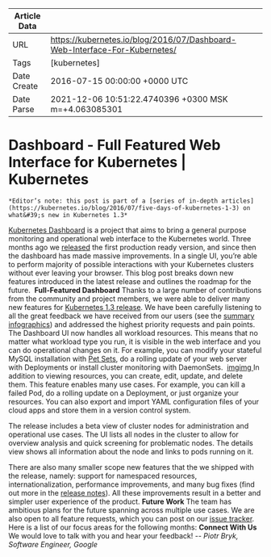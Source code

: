 |             Article Data             ||
| ----------------- | ----------------- |
| URL               | https://kubernetes.io/blog/2016/07/Dashboard-Web-Interface-For-Kubernetes/        |
| Tags              | [kubernetes]       |
| Date Create       | 2016-07-15 00:00:00 &#43;0000 UTC |
| Date Parse        | 2021-12-06 10:51:22.4740396 &#43;0300 MSK m=&#43;4.063085301  |

#  Dashboard - Full Featured Web Interface for Kubernetes  | Kubernetes

	
	
	
	
	*Editor’s note: this post is part of a [series of in-depth articles](https://kubernetes.io/blog/2016/07/five-days-of-kubernetes-1-3) on what&#39;s new in Kubernetes 1.3*
[Kubernetes Dashboard](http://github.com/kubernetes/dashboard) is a project that aims to bring a general purpose monitoring and operational web interface to the Kubernetes world. Three months ago we [released](https://kubernetes.io/blog/2016/04/building-awesome-user-interfaces-for-kubernetes) the first production ready version, and since then the dashboard has made massive improvements. In a single UI, you’re able to perform majority of possible interactions with your Kubernetes clusters without ever leaving your browser. This blog post breaks down new features introduced in the latest release and outlines the roadmap for the future. 
**Full-Featured Dashboard**
Thanks to a large number of contributions from the community and project members, we were able to deliver many new features for [Kubernetes 1.3 release](https://kubernetes.io/blog/2016/07/kubernetes-1-3-bridging-cloud-native-and-enterprise-workloads/). We have been carefully listening to all the great feedback we have received from our users (see the [summary infographics](http://static.lwy.io/img/kubernetes_dashboard_infographic.png)) and addressed the highest priority requests and pain points.
The Dashboard UI now handles all workload resources. This means that no matter what workload type you run, it is visible in the web interface and you can do operational changes on it. For example, you can modify your stateful MySQL installation with [Pet Sets](/docs/user-guide/petset/), do a rolling update of your web server with Deployments or install cluster monitoring with DaemonSets. 
[imgimg ](https://lh3.googleusercontent.com/p9bMGxPx4jE6_Z2KB-MktmyuAxyFst-bEk29M_Bn0Bj5ul7uzinH6u5WjHsMmqhGvBwlABZt06dwQ5qkBZiLq_EM1oddCmpwChvXDNXZypaS5l8uzkKuZj3PBUmzTQT4dgDxSXgz)
In addition to viewing resources, you can create, edit, update, and delete them. This feature enables many use cases. For example, you can kill a failed Pod, do a rolling update on a Deployment, or just organize your resources. You can also export and import YAML configuration files of your cloud apps and store them in a version control system.

The release includes a beta view of cluster nodes for administration and operational use cases. The UI lists all nodes in the cluster to allow for overview analysis and quick screening for problematic nodes. The details view shows all information about the node and links to pods running on it.

There are also many smaller scope new features that the we shipped with the release, namely: support for namespaced resources, internationalization, performance improvements, and many bug fixes (find out more in the [release notes](https://github.com/kubernetes/dashboard/releases/tag/v1.1.0)). All these improvements result in a better and simpler user experience of the product.
**Future Work**
The team has ambitious plans for the future spanning across multiple use cases. We are also open to all feature requests, which you can post on our [issue tracker](https://github.com/kubernetes/dashboard/issues).
Here is a list of our focus areas for the following months:
**Connect With Us**
We would love to talk with you and hear your feedback!
*-- Piotr Bryk, Software Engineer, Google*


	

	



